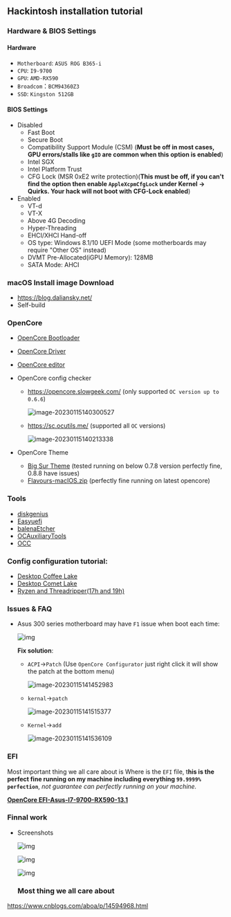 ## Hackintosh installation tutorial

### Hardware & BIOS Settings

#### Hardware

- `Motherboard`: `ASUS ROG B365-i`
- `CPU`: `I9-9700`
- `GPU`: `AMD-RX590`
- `Broadcom`：`BCM94360Z3`
- `SSD`: `Kingston 512GB`

#### BIOS Settings

- Disabled
  - Fast Boot
  - Secure Boot
  - Compatibility Support Module (CSM) (**Must be off in most cases, GPU errors/stalls like `gIO` are common when this option is enabled**)
  - Intel SGX
  - Intel Platform Trust
  - CFG Lock (MSR 0xE2 write protection)(**This must be off, if you can't find the option then enable `AppleXcpmCfgLock` under Kernel -> Quirks. Your hack will not boot with CFG-Lock enabled**)
- Enabled
  - VT-d 
  - VT-X
  - Above 4G Decoding
  - Hyper-Threading
  - EHCI/XHCI Hand-off
  - OS type: Windows 8.1/10 UEFI Mode (some motherboards may require "Other OS" instead)
  - DVMT Pre-Allocated(iGPU Memory): 128MB
  - SATA Mode: AHCI

### macOS Install image Download

- https://blog.daliansky.net/
- Self-build

### OpenCore

- [OpenCore Bootloader](https://github.com/acidanthera/OpenCorePkg/releases)

- [OpenCore Driver](https://dortania.github.io/OpenCore-Install-Guide/ktext.html)

- [OpenCore editor](https://github.com/ic005k/OCAuxiliaryTools)

- OpenCore config checker

  - https://opencore.slowgeek.com/  (only supported `OC version up to 0.6.6`)

    ![image-20230115140300527](img/image-20230115140300527.png)

  - https://sc.ocutils.me/ (supported all `OC` versions)

    ![image-20230115140213338](img/image-20230115140213338.png)

- OpenCore Theme

  - [Big Sur Theme](https://github.com/LuckyCrack/OpenCore-Themes) (tested running on below 0.7.8 version perfectly fine, 0.8.8 have issues)
  - [Flavours-macIOS.zip](archive/Flavours-macIOS.zip) (perfectly fine running on latest opencore)

### Tools

- [diskgenius](https://www.bicfic.com/diskgenius-crack-torrent//)
- [Easyuefi](https://alist.bo.ms/d/share/software/windows/EasyUEFI.zip?sign=XIIFRV9KKd7c9CZsudLCL8fxc9Qc1NgwrZEmnp7r8HU=:0)
- [balenaEtcher](https://www.balena.io/etcher/)
- [OCAuxiliaryTools](https://github.com/ic005k/OCAuxiliaryTools)
- [OCC](https://mackie100projects.altervista.org/download/occ/?wpdmdl=811&refresh=63c36fc46bd111673752516)

### Config configuration tutorial:

- [Desktop Coffee Lake](https://dortania.github.io/OpenCore-Install-Guide/config.plist/coffee-lake.html)
- [Desktop Comet Lake](https://dortania.github.io/OpenCore-Install-Guide/config.plist/comet-lake.html)
- [Ryzen and Threadripper(17h and 19h)](https://dortania.github.io/OpenCore-Install-Guide/AMD/zen.html)

### Issues & FAQ

- Asus 300 series motherboard may have `F1` issue when boot each time:

  ![img](img/cmos-error.d7acd2cd.jpeg)

  **Fix solution**:

  - `ACPI`->`Patch` (Use `OpenCore Configurator` just right click it will show the patch at the bottom menu)

    ![image-20230115141452983](img/image-20230115141452983.png)

  - `kernal`->`patch`

    ![image-20230115141515377](img/image-20230115141515377.png)

  - `Kernel`->`add`

    ![image-20230115141536109](img/image-20230115141536109.png)

### EFI

Most important thing we all care about is Where is the  `EFI` file, t**his is the perfect fine running on my machine including everything `99.9999% perfection`**, *not guarantee can perfectly running on your machine.*

**[OpenCore EFI-Asus-I7-9700-RX590-13.1](archive/Asus-I7-9700-RX590-13.1.zip)**

### Finnal work

- Screenshots

  ![img](img/1715511-20210329232424477-584101276.png)

  ![img](img/1715511-20210329231930166-819812934.png)

  ![img](img/1715511-20210329232040695-679347285.png)

  ### Most thing we all care about

  

https://www.cnblogs.com/aboa/p/14594968.html
